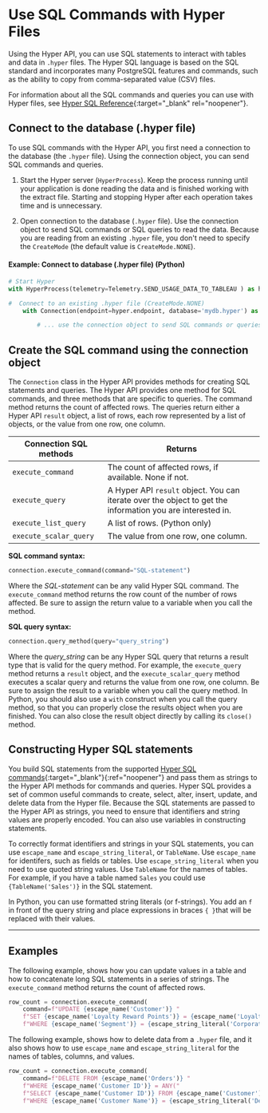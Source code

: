 # Use SQL Commands with Hyper Files

Using the Hyper API, you can use SQL statements to interact with tables and data in `.hyper` files. The Hyper SQL language is based on the SQL standard and incorporates many PostgreSQL features and commands, such as the ability to copy from comma-separated value (CSV) files.


For information about all the SQL commands and queries you can use with Hyper files, see [Hyper SQL Reference](../reference/sql/index.html){:target="_blank" rel="noopener"}.

## Connect to the database (.hyper file)

To use SQL commands with the Hyper API, you first need a connection to the database (the `.hyper` file). Using the connection object, you can send SQL commands and queries.

1. Start the Hyper server (`HyperProcess`). Keep the process running until your application is done reading the data and is finished working with the extract file. Starting and stopping Hyper after each operation takes time and is unnecessary.

2. Open connection to the database (`.hyper` file). Use the connection object to send SQL commands or SQL queries to read the data. Because you are reading from an existing `.hyper` file, you don't need to specify the `CreateMode` (the default value is `CreateMode.NONE`).

#### Example: Connect to database (.hyper file) (Python)

```python
# Start Hyper
with HyperProcess(telemetry=Telemetry.SEND_USAGE_DATA_TO_TABLEAU ) as hyper:

#  Connect to an existing .hyper file (CreateMode.NONE)
    with Connection(endpoint=hyper.endpoint, database='mydb.hyper') as connection:

        # ... use the connection object to send SQL commands or queries
```

## Create the SQL command using the connection object

The `Connection` class in the Hyper API provides methods for creating SQL statements and queries. The Hyper API provides one method for SQL commands, and three methods that are specific to queries. The command method returns the count of affected rows. The queries return either a Hyper API `result` object, a list of rows, each row represented by a list of objects, or the value from one row, one column.



| Connection SQL methods   | Returns |
| ---- | ---- |
`execute_command` | The count of affected rows, if available. None if not. |
`execute_query`  | A Hyper API `result` object. You can iterate over the object to get the information you are interested in. |
`execute_list_query` | A list of rows. (Python only) |
`execute_scalar_query` | The value from one row, one column. |

**SQL command syntax:**

```python
connection.execute_command(command="SQL-statement")
```

Where the *SQL-statement* can be any valid Hyper SQL command. The `execute_command` method returns the row count of the number of rows affected. Be sure to assign the return value to a variable when you call the method. 

**SQL query syntax:**

```python
connection.query_method(query="query_string")
```

Where the *query_string* can be any Hyper SQL query that returns a result type that is valid for the query method. For example, the `execute_query` method returns a `result` object, and the `execute_scalar_query` method executes a scalar query and returns the value from one row, one column. Be sure to assign the result to a variable when you call the query method. In Python, you should also use a `with` construct when you call the query method, so that you can properly close the results object when you are finished. You can also close the result object directly by calling its `close()` method.  


## Constructing Hyper SQL statements

You build SQL statements from the supported [Hyper SQL commands](../reference/sql/sql-commands.html){:target="_blank"}{:ref="noopener"} and pass them as strings to the Hyper API methods for commands and queries. Hyper SQL provides a set of common useful commands to create, select, alter, insert, update, and delete data from the Hyper file. Because the SQL statements are passed to the Hyper API as strings, you need to ensure that identifiers and string values are properly encoded. You can also use variables in constructing statements.

To correctly format identifiers and strings in your SQL statements, you can use `escape_name` and `escape_string_literal`, or `TableName`. Use `escape_name` for identifers, such as fields or tables. Use `escape_string_literal` when you need to use quoted string values. Use `TableName` for the names of tables. For example, if you have a table named `Sales` you could use `{TableName('Sales')}` in the SQL statement.

In Python, you can use formatted string literals (or f-strings). You add an `f` in front of the query string and place expressions in braces `{ }`that will be replaced with their values.

---

## Examples

The following example, shows how you can update values in a table and how to concatenate long SQL statements in a series of strings. The `execute_command` method returns the count of affected rows.

```python
row_count = connection.execute_command(
    command=f"UPDATE {escape_name('Customer')} "
    f"SET {escape_name('Loyalty Reward Points')} = {escape_name('Loyalty Reward Points')} + 50 "
    f"WHERE {escape_name('Segment')} = {escape_string_literal('Corporate')}")
```

The following example, shows how to delete data from a `.hyper` file, and it also shows how to use `escape_name` and `escape_string_literal` for the names of tables, columns, and values.


```python
row_count = connection.execute_command(
    command=f"DELETE FROM {escape_name('Orders')} "
    f"WHERE {escape_name('Customer ID')} = ANY("
    f"SELECT {escape_name('Customer ID')} FROM {escape_name('Customer')} "
    f"WHERE {escape_name('Customer Name')} = {escape_string_literal('Dennis Kane')})")
```

